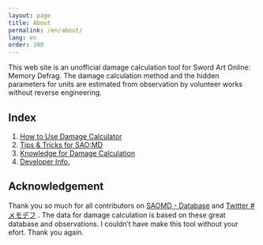 ```yaml
---
layout: page
title: About
permalink: /en/about/
lang: en
order: 100
---
```

This web site is an unofficial damage calculation tool for Sword Art Online: Memory Defrag. The damage calculation method and the hidden parameters for units are estimated from observation by volunteer works without reverse engineering.

## Index
1. [How to Use Damage Calculator](/en/usage)
2. [Tips & Tricks for SAO:MD](/en/tips)
3. [Knowledge for Damage Calculation](/en/knowledge)
4. [Developer Info.](/en/developer)

## Acknowledgement
Thank you so much for all contributors on
[SAOMD - Database](https://saomd-fanadata.fr/)
and
[Twitter #メモデフ](https://twitter.com/search?q=%23%E3%83%A1%E3%83%A2%E3%83%87%E3%83%95)
. The data for damage calculation is based on these great database and observations. I couldn’t have make this tool without your efort. Thank you again.

